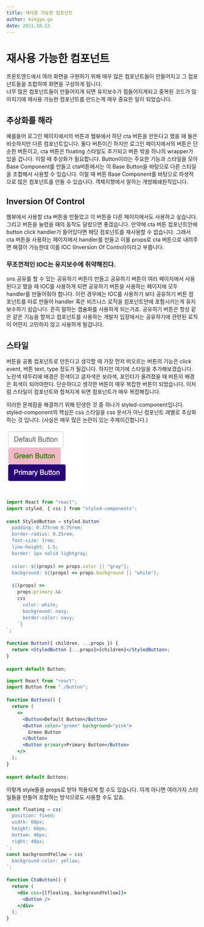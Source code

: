 ```yaml
---
title: 재사용 가능한 컴포넌트
author: mingyu.gu
date: 2021.10.23
---
```


# 재사용 가능한 컴포넌트

프론트엔드에서 여러 화면을 구현하기 위해 매우 많은 컴포넌트들이 만들어지고 그 컴포넌트들을 조합하여 화면을 구성하게 됩니다.  
너무 많은 컴포넌트들이 만들어지게 되면 유지보수가 힘들어지게되고 중복된 코드가 많아지기에 재사용 가능한 컴포넌트를 만드는게 매우 중요한 일이 되었습니다.

## 추상화를 해라

예를들어 로그인 페이지에서의 버튼과 웹뷰에서 하단 cta 버튼을 만든다고 했을 때 둘은 비슷하지만 다른 컴포넌트입니다.
둘다 버튼이긴 하지만 로그인 페이지에서의 버튼은 단순한 버튼이고, cta 버튼은 floating 스타일도 추가되고 버튼 밖을 하나의 wrapper가 있을 겁니다.
이럴 때 추상화가 필요합니다. Button이라는 주요한 기능과 스타일을 모아 Base Component를 만들고 cta버튼에서는 이 Base Button을 바탕으로 다른 스타일을 조합해서 사용할 수 있습니다.
이럴 때 버튼 Base Component를 바탕으로 파생적으로 많은 컴포넌트를 만들 수 있습니다. 객체지향에서 말하는 개방폐쇄원칙입니다.

## Inversion Of Control

웹뷰에서 사용할 cta 버튼을 만들었고 이 버튼을 다른 페이지에서도 사용하고 싶습니다. 그리고 버튼을 눌렸을 때의 동작도 달랐으면 좋겠습니다.
만약에 cta 버튼 컴포넌트안에 button click handler가 들어있다면 해당 컴포넌트를 재사용할 수 없습니다.
그래서 cta 버튼을 사용하는 페이지에서 handler를 만들고 이를 props로 cta 버튼으로 내려주면 해결이 가능한데 이를 IOC (Inversion Of Control)이라고 부릅니다.

### 무조껀적인 IOC는 유지보수에 취약해진다.

sns 공유를 할 수 있는 공유하기 버튼이 만들고 공유하기 버튼이 여러 페이지에서 사용된다고 했을 때 IOC를 사용하게 되면 공유하기 버튼을 사용하는 페이지에 모두 handler를 만들어줘야 합니다.
이런 경우에는 IOC를 사용하기 보다 공유하기 버튼 컴포넌트를 따로 만들어 handler 혹은 비즈니스 로직을 컴포넌트안에 포함시키는게 유지보수하기 쉽습니다. 흔히 말하는 캡슐화를 사용하게 되는거죠.
공유하기 버튼은 항상 같은 같은 기능을 할꺼고 컴포넌트를 사용하는 개발자 입장에서는 공유하기에 관련된 로직이 어떤지 고민하지 않고 사용하게 될겁니다.

## 스타일

버튼을 공통 컴포넌트로 만든다고 생각할 때 가장 먼저 떠오르는 버튼의 기능은 click event, 버튼 text, type 정도가 될겁니다.
하지만 여기에 스타일을 추가해보겠습니다.
노란색 테두리에 배경은 흰색이고 글자색은 보라색, 포인터가 올려졌을 때 버튼의 배경은 회색이 되어야한다.
단순하다고 생각한 버튼이 매우 복잡한 버튼이 되었습니다.
이처럼 스타일이 컴포넌트와 합쳐지게 되면 컴포넌트가 매우 복잡해집니다.

이러한 문제점을 해결하기 위해 탄생한 것 중 하나가 styled-component입니다.
styled-component의 핵심은 css 스타일을 css 문서가 아닌 컴포넌트 레벨로 추상화하는 것 입니다.
(사실은 매우 많은 논란이 있는 주제이긴합니다.)

<img width="200" src="./image/reuseable-component-01.png"/>

```jsx
import React from "react";
import styled, { css } from "styled-components";

const StyledButton = styled.button`
  padding: 0.375rem 0.75rem;
  border-radius: 0.25rem;
  font-size: 1rem;
  line-height: 1.5;
  border: 1px solid lightgray;

  color: ${(props) => props.color || "gray"};
  background: ${(props) => props.background || "white"};

  ${(props) =>
    props.primary &&
    css`
      color: white;
      background: navy;
      border-color: navy;
    `}
`;

function Button({ children, ...props }) {
  return <StyledButton {...props}>{children}</StyledButton>;
}

export default Button;
```

```jsx
import React from "react";
import Button from "./Button";

function Buttons() {
  return (
    <>
      <Button>Default Button</Button>
      <Button color="green" background="pink">
        Green Button
      </Button>
      <Button primary>Primary Button</Button>
    </>
  );
}

export default Buttons;
```

이렇게 style들을 props로 받아 적용되게 할 수도 있습니다.
이게 아니면 여러가지 스타일들을 만들어 조합하는 방식으로도 사용할 수도 있죠.

```jsx
const floating = css`
  position: fixed;
  width: 60px;
  height: 60px;
  bottom: 40px;
  right: 40px;
`;
const backgroundYellow = css`
  background-color: yellow;
`;

function CtaButton() {
  return (
    <div css={[floating, backgroundYellow]}>
      <Button />
    </div>
  );
}
```

